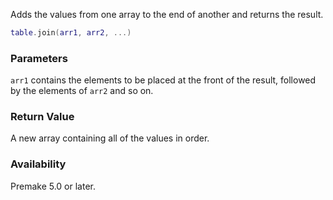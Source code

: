 Adds the values from one array to the end of another and returns the result.


```lua
table.join(arr1, arr2, ...)
```

### Parameters ###

`arr1` contains the elements to be placed at the front of the result, followed by the elements of `arr2` and so on.


### Return Value ###

A new array containing all of the values in order.


### Availability ###

Premake 5.0 or later.

